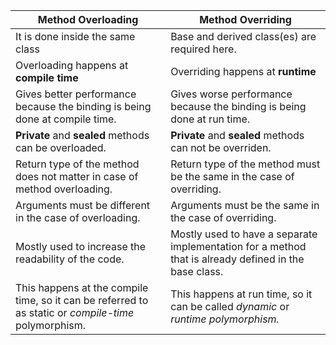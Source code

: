 |Method Overloading|Method Overriding|
|------------------|-----------------|
|It is done inside the same class|Base and derived class(es) are required here.|
|Overloading happens at **compile time**|Overriding happens at **runtime**|
|Gives better performance because the binding is being done at compile time.|Gives worse performance because the binding is being done at run time.|
|**Private** and **sealed** methods can be overloaded.|**Private** and **sealed** methods can not be overriden.|
|Return type of the method does not matter in case of method overloading.|Return type of the method must be the same in the case of overriding.|
|Arguments must be different in the case of overloading.|Arguments must be the same in the case of overriding.|
|Mostly used to increase the readability of the code.|Mostly used to have a separate implementation for a method that is already defined in the base class.|
|This happens at the compile time, so it can be referred to as static or *compile-time* polymorphism.|This happens at run time, so it can be called *dynamic* or *runtime polymorphism.*|